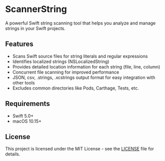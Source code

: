 # ScannerString

A powerful Swift string scanning tool that helps you analyze and manage strings in your Swift projects.

## Features

- Scans Swift source files for string literals and regular expressions
- Identifies localized strings (NSLocalizedString)
- Provides detailed location information for each string (file, line, column)
- Concurrent file scanning for improved performance
- JSON, csv, .strings, .xcstrings output format for easy integration with other tools
- Excludes common directories like Pods, Carthage, Tests, etc.

## Requirements

- Swift 5.0+
- macOS 10.15+


## License

This project is licensed under the MIT License - see the [LICENSE](LICENSE) file for details.

